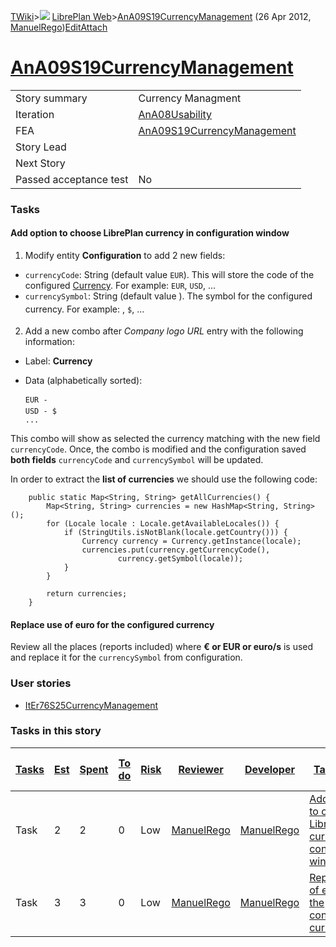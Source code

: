 [TWiki](Main_WebHome)&gt;![](/twiki/pub/TWiki/TWikiDocGraphics/web-bg-small.gif) [LibrePlan Web](LibrePlan_WebHome)&gt;[AnA09S19CurrencyManagement](LibrePlan_AnA09S19CurrencyManagement "Topic revision: 1 (26 Apr 2012 - 13:35:32)") (26 Apr 2012, [ManuelRego](Main_ManuelRego))[Edit](LibrePlan_AnA09S19CurrencyManagement?t=1520344054 "Edit this topic text")[Attach](/twiki/bin/attach/LibrePlan/AnA09S19CurrencyManagement "Attach an image or document to this topic")  

 [AnA09S19CurrencyManagement](LibrePlan_AnA09S19CurrencyManagement)
===================================================================

|                        |                                                                    |
|------------------------|--------------------------------------------------------------------|
| Story summary          | Currency Managment                                                 |
| Iteration              | [AnA08Usability](LibrePlan_AnA08Usability)                         |
| FEA                    | [AnA09S19CurrencyManagement](LibrePlan_AnA09S19CurrencyManagement) |
| Story Lead             |                                                                    |
| Next Story             |                                                                    |
| Passed acceptance test | No                                                                 |

###  Tasks

####  Add option to choose LibrePlan currency in configuration window

1) Modify entity **Configuration** to add 2 new fields:

-   `currencyCode`: String (default value `EUR`). This will store the code of the configured [Currency](http://docs.oracle.com/javase/1.5.0/docs/api/java/util/Currency.html). For example: `EUR`, `USD`, ...
-   `currencySymbol`: String (default value ``). The symbol for the configured currency. For example: ``, `$`, ...

2) Add a new combo after *Company logo URL* entry with the following information:

-   Label: **Currency**
-   Data (alphabetically sorted):

        EUR - 
        USD - $
        ...

This combo will show as selected the currency matching with the new field `currencyCode`. Once, the combo is modified and the configuration saved **both fields** `currencyCode` and `currencySymbol` will be updated.

In order to extract the **list of currencies** we should use the following code:

        public static Map<String, String> getAllCurrencies() {
            Map<String, String> currencies = new HashMap<String, String>();
            for (Locale locale : Locale.getAvailableLocales()) {
                if (StringUtils.isNotBlank(locale.getCountry())) {
                    Currency currency = Currency.getInstance(locale);
                    currencies.put(currency.getCurrencyCode(),
                            currency.getSymbol(locale));
                }
            }

            return currencies;
        }

####  Replace use of euro for the configured currency

Review all the places (reports included) where **€ or EUR or euro/s** is used and replace it for the `currencySymbol` from configuration.

###  User stories

-   [ItEr76S25CurrencyManagement](LibrePlan_ItEr76S25CurrencyManagement)

###  Tasks in this story

| [Tasks](LibrePlan_AnA09S19CurrencyManagement?sortcol=0;table=2;up=0#sorted_table "Sort by this column") | [Est](LibrePlan_AnA09S19CurrencyManagement?sortcol=1;table=2;up=0#sorted_table "Sort by this column") | [Spent](LibrePlan_AnA09S19CurrencyManagement?sortcol=2;table=2;up=0#sorted_table "Sort by this column") | [To do](LibrePlan_AnA09S19CurrencyManagement?sortcol=3;table=2;up=0#sorted_table "Sort by this column") | [Risk](LibrePlan_AnA09S19CurrencyManagement?sortcol=4;table=2;up=0#sorted_table "Sort by this column") | [Reviewer](LibrePlan_AnA09S19CurrencyManagement?sortcol=5;table=2;up=0#sorted_table "Sort by this column") | [Developer](LibrePlan_AnA09S19CurrencyManagement?sortcol=6;table=2;up=0#sorted_table "Sort by this column") | [Task Name](LibrePlan_AnA09S19CurrencyManagement?sortcol=7;table=2;up=0#sorted_table "Sort by this column")   | [Start Date](LibrePlan_AnA09S19CurrencyManagement?sortcol=8;table=2;up=0#sorted_table "Sort by this column") | [Est End Date](LibrePlan_AnA09S19CurrencyManagement?sortcol=9;table=2;up=0#sorted_table "Sort by this column") | [End Date](LibrePlan_AnA09S19CurrencyManagement?sortcol=10;table=2;up=0#sorted_table "Sort by this column") |
|---------------------------------------------------------------------------------------------------------|-------------------------------------------------------------------------------------------------------|---------------------------------------------------------------------------------------------------------|---------------------------------------------------------------------------------------------------------|--------------------------------------------------------------------------------------------------------|------------------------------------------------------------------------------------------------------------|-------------------------------------------------------------------------------------------------------------|---------------------------------------------------------------------------------------------------------------|--------------------------------------------------------------------------------------------------------------|----------------------------------------------------------------------------------------------------------------|-------------------------------------------------------------------------------------------------------------|
| Task                                                                                                    | 2                                                                                                     | 2                                                                                                       | 0                                                                                                       | Low                                                                                                    | [ManuelRego](Main_ManuelRego)                                                                              | [ManuelRego](Main_ManuelRego)                                                                               | [Add option to choose LibrePlan currency in configuration window](LibrePlan_AnA09S19CurrencyManagement#TasK1) |                                                                                                              |                                                                                                                |                                                                                                             |
| Task                                                                                                    | 3                                                                                                     | 3                                                                                                       | 0                                                                                                       | Low                                                                                                    | [ManuelRego](Main_ManuelRego)                                                                              | [ManuelRego](Main_ManuelRego)                                                                               | [Replace use of euro for the configured currency](LibrePlan_AnA09S19CurrencyManagement#TasK2)                 |                                                                                                              |                                                                                                                |                                                                                                             |
